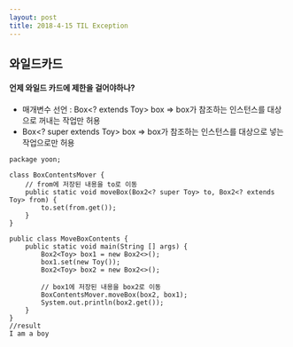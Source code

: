 ```yaml
---
layout: post
title: 2018-4-15 TIL Exception
---
```


## 와일드카드

#### 언제 와일드 카드에 제한을 걸어야하나?

- 매개변수 선언 : Box<? extends Toy> box => box가 참조하는 인스턴스를 대상으로 꺼내는 작업만 허용
- Box<? super extends Toy> box => box가 참조하는 인스턴스를 대상으로 넣는 작업으로만 허용

```
package yoon;

class BoxContentsMover {
    // from에 저장된 내용을 to로 이동
    public static void moveBox(Box2<? super Toy> to, Box2<? extends Toy> from) {
        to.set(from.get());
    }
}

public class MoveBoxContents {
    public static void main(String [] args) {
        Box2<Toy> box1 = new Box2<>();
        box1.set(new Toy());
        Box2<Toy> box2 = new Box2<>();

        // box1에 저장된 내용을 box2로 이동
        BoxContentsMover.moveBox(box2, box1);
        System.out.println(box2.get());
    }
}
//result
I am a boy
```
